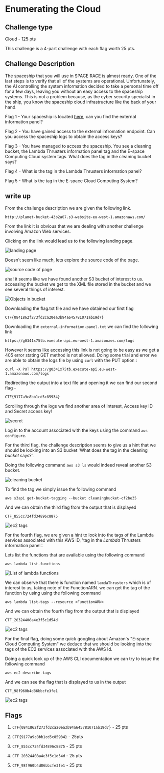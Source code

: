 # Enumerating the Cloud

## Challenge type 

Cloud - 125 pts

This challenge is a 4-part challenge with each flag worth 25 pts.

## Challenge Description

The spaceship that you will use in SPACE RACE is almost ready. One of the last steps is to verify that all of the systems are operational. Unfortunately, the AI controlling the system information decided to take a personal time off for a few days, leaving you without an easy access to the spaceship systems. This is not a problem because, as the cyber security specialist in the ship, you know the spaceship cloud infrastructure like the back of your hand.

Flag 1 - Your spaceship is located [here](http://planet-bucket-43b2a07.s3-website-eu-west-1.amazonaws.com/), can you find the external information panel?

Flag 2 - You have gained access to the external infromation endpoint. Can you access the spaceship logs to obtain the access keys?

Flag 3 - You have managed to access the spaceship. You see a cleaning bucket, the Lambda Thrusters information panel tag and the E-space Computing Cloud system tags. What does the tag in the cleaning bucket says?

Flag 4 - What is the tag in the Lambda Thrusters information panel?

Flag 5 - What is the tag in the E-space Cloud Computing System?

## write up

From the challenge description we are given the following link.

```
http://planet-bucket-43b2a07.s3-website-eu-west-1.amazonaws.com/
```

From the link it is obvious that we are dealing with another challenge involving Amazon Web services.

Clicking on the link would lead us to the following landing page.

![landing page](res/landingpage.png)

Doesn't seem like much, lets explore the source code of the page.

![source code of page](res/sourcecode.png)

aha! it seems like we have found another S3 bucket of interest to us. accessing the bucket we get to the XML file stored in the bucket and we see several things of interest.

![Objects in bucket](res/objectsinbuckets.png)

Downloading the flag.txt file and we have obtained our first flag 

```
CTF{0841862f273fd2ca20ea3b94a645781071ab19d7}
```

Downloading the `external-information-panel.txt` we can find the following link

```
https://g0341x75tb.execute-api.eu-west-1.amazonaws.com/logs
```

However it seems like accessing this link is not going to be easy as we get a 405 error stating GET method is not allowed. Doing some trial and error we are able to obtain the logs file by using `curl` with the PUT option : 

```
curl -X PUT https://g0341x75tb.execute-api.eu-west-1.amazonaws.com/logs
```

Redirecting the output into a text file and opening it we can find our second flag -

```
CTF{9177a9c8bb1cd5c85934}
```

Scrolling through the logs we find another area of interest, Access key ID and Secret access key!

![secret](res/secret.png)

Log in to the account associated with the keys using the command `aws configure`.

For the third flag, the challenge description seems to give us a hint that we should be looking into an S3 bucket 'What does the tag in the cleaning _bucket_ says?'.

Doing the following command `aws s3 ls` would indeed reveal another S3 bucket.

![cleaning bucket](res/cleaningbucket.png)

To find the tag we simply issue the following command 

```
aws s3api get-bucket-tagging --bucket cleaningbucket-cf2be35
```

And we can obtain the third flag from the output that is displayed

```
CTF_855cc724fd34896c8875
```

![ec2 tags](res/s3tag.jpg)

For the fourth flag, we are given a hint to look into the tags of the Lambda services associated with this AWS ID, 'tag in the _Lambda_ Thrusters information panel.'.

Lets list the functions that are available using the following command 

```
aws lambda list-functions
```

![List of lambda functions](res/lambdafunctions.jpg)

We can observe that there is function named `lamdaThrusters` which is of interest to us, taking note of the FunctionARN. we can get the tag of the function by using using the following command 

```
aws lambda list-tags --resource <FunctionARN>
```

And we can obtain the fourth flag from the output that is displayed

```
CTF_20324408a4e3f5c1d54d
```
![ec2 tags](res/lambdatag.jpg)

For the final flag, doing some quick googling about Amazon's "E-space Cloud Computing System" we deduce that we should be looking into the tags of the EC2 services associated with the AWS Id.

Doing a quick look up of the AWS CLI documentation we can try to issue the following command

```
aws ec2 describe-tags
```

And we can see the flag that is displayed to us in the output 

```
CTF_98f960b4d86bbcfe3fe1
```

![ec2 tags](res/ec2tag.jpg)

## Flags

1. `CTF{0841862f273fd2ca20ea3b94a645781071ab19d7}` - 25 pts

2. `CTF{9177a9c8bb1cd5c85934}` - 25pts

3. `CTF_855cc724fd34896c8875` - 25 pts

4. `CTF_20324408a4e3f5c1d54d` - 25 pts

5. `CTF_98f960b4d86bbcfe3fe1` - 25 pts
